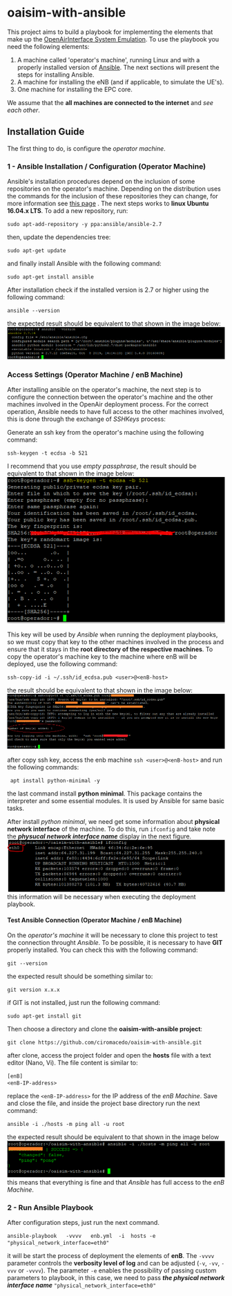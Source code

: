 # oaisim-with-ansible
This project aims to build a playbook for implementing the elements that make up the [OpenAirInterface System Emulation](https://gitlab.eurecom.fr/oai/openairinterface5g/wikis/OpenAirLTEEmulation). To use the playbook you need the following elements:

1. A machine called 'operator's machine', running Linux and with a properly installed version of [Ansible](https://docs.ansible.com/). The next sections will present the steps for installing Ansible.
2. A machine for installing the eNB (and if applicable, to simulate the UE's).
3. One machine for installing the EPC core.

We assume that the <b>all machines are connected to the internet</b> and <i>see each other</i>.
## Installation Guide
The first thing to do, is configure the <i>operator machine</i>.

### 1 - Ansible Installation / Configuration (Operator Machine)
Ansible's installation procedures depend on the inclusion of some repositories on the operator's machine. Depending on the distribution uses the commands for the inclusion of these repositories they can change, for more information see [this page](https://docs.ansible.com/ansible/latest/installation_guide/intro_installation.html#installing-the-control-node) . The next steps works to <b>linux Ubuntu 16.04.x LTS</b>. To add a new repository, run:
```
sudo apt-add-repository -y ppa:ansible/ansible-2.7
```
then, update the dependencies tree:
```
sudo apt-get update
```
and finally install Ansible with the following command:

```
sudo apt-get install ansible
```
After installation check if the installed version is 2.7 or higher using the following command:
```
ansible --version
```
the expected result should be equivalent to that shown in the image below:
![](images/ansible_result_installation.PNG)

### Access Settings (Operator Machine / enB Machine)
After installing ansible on the operator's machine, the next step is to configure the connection between the operator's machine and the other machines involved in the OpenAir deployment process. For the correct operation, Ansible needs to have full access to the other machines involved, this is done through the exchange of <i>SSHKeys</i> process:

Generate an ssh key from the operator's machine using the following command:
```
ssh-keygen -t ecdsa -b 521
```
I recommend that you use  <i>empty passphrase</i>, the result should be equivalent to that shown in the image below:
![](images/ssh_keys_gen.PNG)

This key will be used by <i>Ansible</i> when running the deployment playbooks, so we must copy that key to the other machines involved in the process and ensure that it stays in the **root directory of the respective machines**. To copy the operator's machine key to the machine where enB will be deployed, use the following command:
```
ssh-copy-id -i ~/.ssh/id_ecdsa.pub <user>@<enB-host>
```
the result should be equivalent to that shown in the image below:
![](images/ssh_copy_keys.PNG)

after copy ssh key, access the enb machine ``` ssh <user>@<enB-host> ``` and run the following commands:
```
 apt install python-minimal -y
```
the last command install **python minimal**. This package contains the interpreter and some essential modules. It is used by Ansible for same basic tasks.

After install <i>python minimal</i>, we need get some information about **physical network interface** of the machine. To do this, run ```ifconfig``` and take note the **_physucal network interface name_** display in the next figure.
![](images/if_config.PNG)
this information will be necessary when executing the deployment playbook.

#### Test Ansible Connection (Operator Machine / enB Machine)

On the <i>operator's machine</i> it will be necessary to clone this project to test the connection throught <i>Ansible</i>. To be possible, it is necessary to have **GIT** properly installed. You can check this with the following command:
```
git --version
```
the expected result should be something similar to:
```
git version x.x.x
```  
if GIT is not installed, just run the following command:
```
sudo apt-get install git
```
 
 Then choose a directory and clone the **oaisim-with-ansible project**:
```
git clone https://github.com/ciromacedo/oaisim-with-ansible.git
```
after clone, access the project folder and open the **hosts** file with a text editor (Nano, Vi). The file content is similar to:
```
[enB]
<enB-IP-address>
```
replace the ```<enB-IP-address>``` for the IP address of the <i>enB Machine</i>. Save and close the file, and inside the project base directory run the next command:
```
ansible -i ./hosts -m ping all -u root
```
the expected result should be equivalent to that shown in the image below
![](images/ansible_test_connection.PNG)
 this means that everything is fine and that <i>Ansible</i> has full access to the <i>enB Machine</i>.
 
 ### 2 - Run Ansible Playbook
 After configuration steps, just run the next command.
```
ansible-playbook   -vvvv   enb.yml  -i  hosts -e "physical_network_interface=eth0"
```
it will be start the process of deployment the elements of **enB**. The ```-vvvv``` parameter controls the **verbosity level of log** and can be adjusted (```-v```, ```-vv```, ```-vvv``` or ```-vvvv```). The parameter ``` -e ``` enables the possibility of passing custom parameters to playbook, in this case, we need to pass **_the physical network interface name_** ``` "physical_network_interface=eth0" ```
